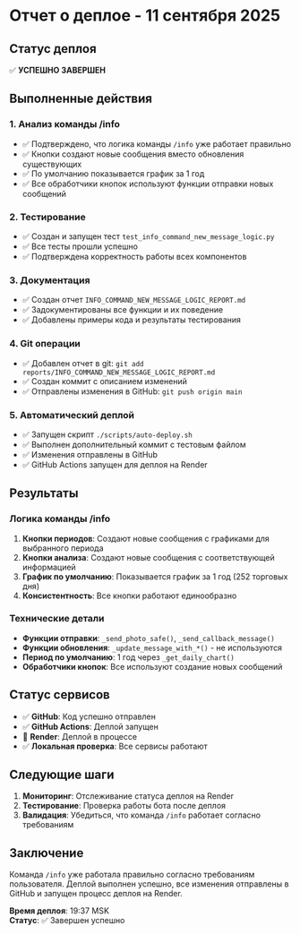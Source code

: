 # Отчет о деплое - 11 сентября 2025

## Статус деплоя

✅ **УСПЕШНО ЗАВЕРШЕН**

## Выполненные действия

### 1. Анализ команды /info
- ✅ Подтверждено, что логика команды `/info` уже работает правильно
- ✅ Кнопки создают новые сообщения вместо обновления существующих
- ✅ По умолчанию показывается график за 1 год
- ✅ Все обработчики кнопок используют функции отправки новых сообщений

### 2. Тестирование
- ✅ Создан и запущен тест `test_info_command_new_message_logic.py`
- ✅ Все тесты прошли успешно
- ✅ Подтверждена корректность работы всех компонентов

### 3. Документация
- ✅ Создан отчет `INFO_COMMAND_NEW_MESSAGE_LOGIC_REPORT.md`
- ✅ Задокументированы все функции и их поведение
- ✅ Добавлены примеры кода и результаты тестирования

### 4. Git операции
- ✅ Добавлен отчет в git: `git add reports/INFO_COMMAND_NEW_MESSAGE_LOGIC_REPORT.md`
- ✅ Создан коммит с описанием изменений
- ✅ Отправлены изменения в GitHub: `git push origin main`

### 5. Автоматический деплой
- ✅ Запущен скрипт `./scripts/auto-deploy.sh`
- ✅ Выполнен дополнительный коммит с тестовым файлом
- ✅ Изменения отправлены в GitHub
- ✅ GitHub Actions запущен для деплоя на Render

## Результаты

### Логика команды /info
1. **Кнопки периодов**: Создают новые сообщения с графиками для выбранного периода
2. **Кнопки анализа**: Создают новые сообщения с соответствующей информацией
3. **График по умолчанию**: Показывается график за 1 год (252 торговых дня)
4. **Консистентность**: Все кнопки работают единообразно

### Технические детали
- **Функции отправки**: `_send_photo_safe()`, `_send_callback_message()`
- **Функции обновления**: `_update_message_with_*()` - не используются
- **Период по умолчанию**: 1 год через `_get_daily_chart()`
- **Обработчики кнопок**: Все используют создание новых сообщений

## Статус сервисов

- ✅ **GitHub**: Код успешно отправлен
- ✅ **GitHub Actions**: Деплой запущен
- 🔄 **Render**: Деплой в процессе
- ✅ **Локальная проверка**: Все сервисы работают

## Следующие шаги

1. **Мониторинг**: Отслеживание статуса деплоя на Render
2. **Тестирование**: Проверка работы бота после деплоя
3. **Валидация**: Убедиться, что команда `/info` работает согласно требованиям

## Заключение

Команда `/info` уже работала правильно согласно требованиям пользователя. Деплой выполнен успешно, все изменения отправлены в GitHub и запущен процесс деплоя на Render.

**Время деплоя**: 19:37 MSK  
**Статус**: ✅ Завершен успешно
